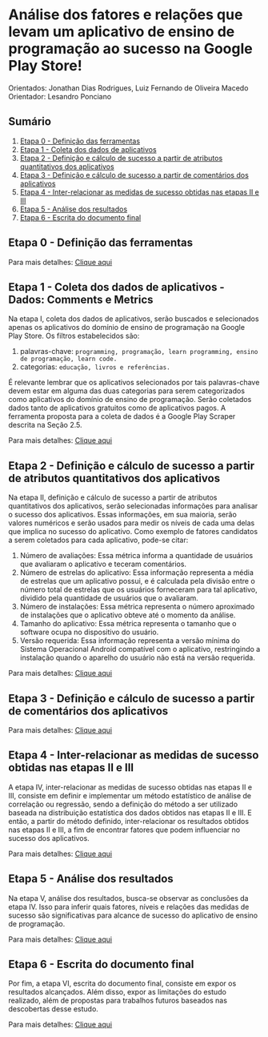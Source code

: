 # Análise dos fatores e relações que levam um aplicativo de ensino de programação ao sucesso na Google Play Store!
Orientados: Jonathan Dias Rodrigues,  Luiz Fernando de Oliveira Macedo
Orientador: Lesandro Ponciano 

## Sumário

  1. [Etapa 0 - Definição das ferramentas]()
  1. [Etapa 1 - Coleta dos dados de aplicativos]()
  1. [Etapa 2 - Definição e cálculo de sucesso a partir de atributos quantitativos dos aplicativos]()
  1. [Etapa 3 - Definição e cálculo de sucesso a partir de comentários dos aplicativos]()
  1. [Etapa 4 - Inter-relacionar as medidas de sucesso obtidas nas etapas II e III]()
  1. [Etapa 5 - Análise dos resultados]()
  1. [Etapa 6 -  Escrita do documento final]()

## Etapa 0 - Definição das ferramentas

Para mais detalhes: [Clique aqui](https://github.com/luizfernando1996/TCC/tree/master/etp0)

## Etapa 1 -  Coleta dos dados de aplicativos - Dados: Comments e Metrics 

Na etapa I, coleta dos dados de aplicativos, serão buscados e selecionados apenas os aplicativos do domínio de ensino de programação na Google Play Store. Os filtros estabelecidos são: 

  1. palavras-chave: 
    ```
    programming, programação, learn programming, ensino de programação, learn code.
    ```
  1. categorias: 
    ```
    educação, livros e referências.
    ```
    
É relevante lembrar que os aplicativos selecionados por tais palavras-chave devem estar em alguma das duas categorias para serem categorizados como aplicativos do domínio de ensino de programação. Serão coletados dados tanto de aplicativos gratuitos como de aplicativos pagos. A ferramenta proposta para a coleta de dados é a Google Play Scraper descrita na Seção 2.5. 

Para mais detalhes: [Clique aqui](https://github.com/luizfernando1996/TCC/tree/master/etp1)

## Etapa 2 - Definição e cálculo de sucesso a partir de atributos quantitativos dos aplicativos
Na etapa II, definição e cálculo de sucesso a partir de atributos quantitativos dos aplicativos, serão selecionadas informações para analisar o sucesso dos aplicativos. Essas informações, em sua maioria, serão valores numéricos e serão usados para medir os níveis de cada uma delas que implica no sucesso do aplicativo. Como exemplo de fatores candidatos a serem coletados para cada aplicativo, pode-se citar:
1. Número de avaliações: Essa métrica informa a quantidade de usuários que avaliaram o aplicativo e teceram comentários.  
1. Número de estrelas do aplicativo:	Essa informação representa a média de estrelas que um aplicativo possui, e é calculada pela divisão entre o número total de estrelas que os usuários forneceram para tal aplicativo, dividido pela quantidade de usuários que o avaliaram. 
1. Número de instalações: Essa métrica representa o número aproximado de instalações que o aplicativo obteve até o momento da análise. 
1. Tamanho do aplicativo: Essa métrica representa o tamanho que o software ocupa no dispositivo do usuário. 
1. Versão requerida: Essa informação representa a versão mínima do Sistema Operacional Android compatível com o aplicativo, restringindo  a instalação quando o aparelho do usuário não está na versão requerida.  

Para mais detalhes: [Clique aqui](https://github.com/luizfernando1996/TCC/tree/master/etp2)

## Etapa 3 - Definição e cálculo de sucesso a partir de comentários dos aplicativos


Para mais detalhes: [Clique aqui](https://github.com/luizfernando1996/TCC/tree/master/etp3)

## Etapa 4 - Inter-relacionar as medidas de sucesso obtidas nas etapas II e III
A etapa IV,  inter-relacionar as medidas de sucesso obtidas nas etapas II e III,  consiste em definir e implementar um método estatístico de análise de correlação ou regressão, sendo a definição do método a ser utilizado baseada na distribuição estatística dos dados obtidos nas etapas II e III. E então, a partir do método definido, inter-relacionar os resultados obtidos nas etapas II e III, a fim de encontrar fatores que podem influenciar no sucesso dos aplicativos. 

Para mais detalhes: [Clique aqui](https://github.com/luizfernando1996/TCC/tree/master/etp4)

## Etapa 5 - Análise dos resultados
Na etapa V, análise dos resultados, busca-se observar as conclusões da etapa IV. Isso para inferir quais fatores, níveis e relações das medidas de sucesso são significativas para alcance de sucesso do aplicativo de ensino de programação. 

Para mais detalhes: [Clique aqui](https://github.com/luizfernando1996/TCC/tree/master/etp5)

## Etapa 6 - Escrita do documento final
Por fim, a etapa VI, escrita do documento final, consiste em expor os resultados alcançados. Além disso, expor as limitações do estudo realizado, além de propostas para trabalhos futuros baseados nas descobertas desse estudo.

Para mais detalhes: [Clique aqui](https://github.com/luizfernando1996/TCC/tree/master/etp6)
